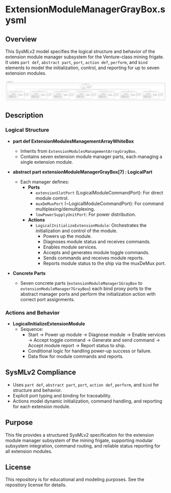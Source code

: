 # ExtensionModuleManagerGrayBox.sysml

## Overview

This SysMLv2 model specifies the logical structure and behavior of the extension module manager subsystem for the Venture-class mining frigate. It uses `part def`, `abstract part`, `port`, `action def`, `perform`, and `bind` elements to model the initialization, control, and reporting for up to seven extension modules.

![ExtensionModuleManagerGrayBox](Images/ExtensionModuleManagerGrayBox.png)

## Description

### Logical Structure

- **part def ExtensionModulesManagementArrayWhiteBox**
  - Inherits from `ExtensionModulesManagementArrayGrayBox`.
  - Contains seven extension module manager parts, each managing a single extension module.

- **abstract part extensionModuleManagerGrayBox[7] : LogicalPart**
  - Each manager defines:
    - **Ports**
      - `extensionSlotPort` (LogicalModuleCommandPort): For direct module control.
      - `muxDeMuxPort` (~LogicalModuleCommandPort): For command multiplexing/demultiplexing.
      - `lowPowerSupplyUnitPort`: For power distribution.
    - **Actions**
      - `LogicalInitializeExtensionModule`: Orchestrates the initialization and control of the module.
        - Powers up the module.
        - Diagnoses module status and receives commands.
        - Enables module services.
        - Accepts and generates module toggle commands.
        - Sends commands and receives module reports.
        - Reports module status to the ship via the muxDeMux port.

- **Concrete Parts**
  - Seven concrete parts (`extensionModuleManager1GrayBox` to `extensionModuleManager7GrayBox`) each bind proxy ports to the abstract manager ports and perform the initialization action with correct port assignments.

### Actions and Behavior

- **LogicalInitializeExtensionModule**
  - Sequence:
    - Start → Power up module → Diagnose module → Enable services → Accept toggle command → Generate and send command → Accept module report → Report status to ship.
    - Conditional logic for handling power-up success or failure.
    - Data flow for module commands and reports.

## SysMLv2 Compliance

- Uses `part def`, `abstract part`, `port`, `action def`, `perform`, and `bind` for structure and behavior.
- Explicit port typing and binding for traceability.
- Actions model dynamic initialization, command handling, and reporting for each extension module.

## Purpose

This file provides a structured SysMLv2 specification for the extension module manager subsystem of the mining frigate, supporting modular subsystem integration, command routing, and reliable status reporting for all extension modules.

## License

This repository is for educational and modeling purposes. See the repository license for details.